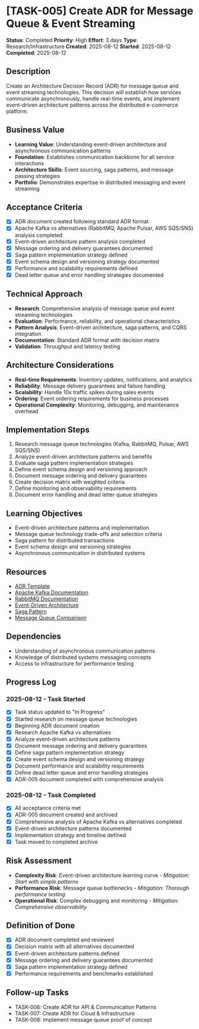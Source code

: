# [TASK-005] Create ADR for Message Queue & Event Streaming

**Status**: Completed
**Priority**: High
**Effort**: 3 days
**Type**: Research/Infrastructure
**Created**: 2025-08-12
**Started**: 2025-08-12
**Completed**: 2025-08-12

## Description
Create an Architecture Decision Record (ADR) for message queue and event streaming technologies. This decision will establish how services communicate asynchronously, handle real-time events, and implement event-driven architecture patterns across the distributed e-commerce platform.

## Business Value
- **Learning Value**: Understanding event-driven architecture and asynchronous communication patterns
- **Foundation**: Establishes communication backbone for all service interactions
- **Architecture Skills**: Event sourcing, saga patterns, and message passing strategies
- **Portfolio**: Demonstrates expertise in distributed messaging and event streaming

## Acceptance Criteria
- [x] ADR document created following standard ADR format
- [x] Apache Kafka vs alternatives (RabbitMQ, Apache Pulsar, AWS SQS/SNS) analysis completed
- [x] Event-driven architecture pattern analysis completed
- [x] Message ordering and delivery guarantees documented
- [x] Saga pattern implementation strategy defined
- [x] Event schema design and versioning strategy documented
- [x] Performance and scalability requirements defined
- [x] Dead letter queue and error handling strategies documented

## Technical Approach
- **Research**: Comprehensive analysis of message queue and event streaming technologies
- **Evaluation**: Performance, reliability, and operational characteristics
- **Pattern Analysis**: Event-driven architecture, saga patterns, and CQRS integration
- **Documentation**: Standard ADR format with decision matrix
- **Validation**: Throughput and latency testing

## Architecture Considerations
- **Real-time Requirements**: Inventory updates, notifications, and analytics
- **Reliability**: Message delivery guarantees and failure handling
- **Scalability**: Handle 10x traffic spikes during sales events
- **Ordering**: Event ordering requirements for business processes
- **Operational Complexity**: Monitoring, debugging, and maintenance overhead

## Implementation Steps
1. Research message queue technologies (Kafka, RabbitMQ, Pulsar, AWS SQS/SNS)
2. Analyze event-driven architecture patterns and benefits
3. Evaluate saga pattern implementation strategies
4. Define event schema design and versioning approach
5. Document message ordering and delivery guarantees
6. Create decision matrix with weighted criteria
7. Define monitoring and observability requirements
8. Document error handling and dead letter queue strategies

## Learning Objectives
- Event-driven architecture patterns and implementation
- Message queue technology trade-offs and selection criteria
- Saga pattern for distributed transactions
- Event schema design and versioning strategies
- Asynchronous communication in distributed systems

## Resources
- [ADR Template](../../architecture/decisions/)
- [Apache Kafka Documentation](https://kafka.apache.org/documentation/)
- [RabbitMQ Documentation](https://www.rabbitmq.com/documentation.html)
- [Event-Driven Architecture](https://martinfowler.com/articles/201701-event-driven.html)
- [Saga Pattern](https://microservices.io/patterns/data/saga.html)
- [Message Queue Comparison](https://www.quora.com/What-are-the-differences-between-Apache-Kafka-and-RabbitMQ)

## Dependencies
- Understanding of asynchronous communication patterns
- Knowledge of distributed systems messaging concepts
- Access to infrastructure for performance testing

## Progress Log
<!-- Update as work progresses -->

### 2025-08-12 - Task Started
- [x] Task status updated to "In Progress"
- [x] Started research on message queue technologies
- [x] Beginning ADR document creation
- [x] Research Apache Kafka vs alternatives
- [x] Analyze event-driven architecture patterns
- [x] Document message ordering and delivery guarantees
- [x] Define saga pattern implementation strategy
- [x] Create event schema design and versioning strategy
- [x] Document performance and scalability requirements
- [x] Define dead letter queue and error handling strategies
- [x] ADR-005 document completed with comprehensive analysis

### 2025-08-12 - Task Completed
- [x] All acceptance criteria met
- [x] ADR-005 document created and archived
- [x] Comprehensive analysis of Apache Kafka vs alternatives completed
- [x] Event-driven architecture patterns documented
- [x] Implementation strategy and timeline defined
- [x] Task moved to completed archive

## Risk Assessment
- **Complexity Risk**: Event-driven architecture learning curve - *Mitigation: Start with simple patterns*
- **Performance Risk**: Message queue bottlenecks - *Mitigation: Thorough performance testing*
- **Operational Risk**: Complex debugging and monitoring - *Mitigation: Comprehensive observability*

## Definition of Done
- [x] ADR document completed and reviewed
- [x] Decision matrix with all alternatives documented
- [x] Event-driven architecture patterns defined
- [x] Message ordering and delivery guarantees documented
- [x] Saga pattern implementation strategy defined
- [x] Performance requirements and benchmarks established

## Follow-up Tasks
- TASK-006: Create ADR for API & Communication Patterns
- TASK-007: Create ADR for Cloud & Infrastructure
- TASK-008: Implement message queue proof of concept
